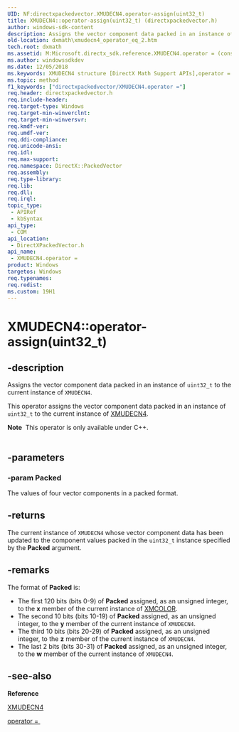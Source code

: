 ```yaml
---
UID: NF:directxpackedvector.XMUDECN4.operator-assign(uint32_t)
title: XMUDECN4::operator-assign(uint32_t) (directxpackedvector.h)
author: windows-sdk-content
description: Assigns the vector component data packed in an instance of uint32_t to the current instance of XMUDECN4.
old-location: dxmath\xmudecn4_operator_eq_2.htm
tech.root: dxmath
ms.assetid: M:Microsoft.directx_sdk.reference.XMUDECN4.operator = (const uint32_t)
ms.author: windowssdkdev
ms.date: 12/05/2018
ms.keywords: XMUDECN4 structure [DirectX Math Support APIs],operator = method, XMUDECN4.operator =(const uint32_t), XMUDECN4.operator-assign(uint32_t), XMUDECN4.operator=, XMUDECN4::operator-assign(uint32_t), XMUDECN4::operator=, dxmath.xmudecn4_operator_eq_2, operator = method [DirectX Math Support APIs], operator = method [DirectX Math Support APIs],XMUDECN4 structure, operator=
ms.topic: method
f1_keywords: ["directxpackedvector/XMUDECN4.operator ="]
req.header: directxpackedvector.h
req.include-header: 
req.target-type: Windows
req.target-min-winverclnt: 
req.target-min-winversvr: 
req.kmdf-ver: 
req.umdf-ver: 
req.ddi-compliance: 
req.unicode-ansi: 
req.idl: 
req.max-support: 
req.namespace: DirectX::PackedVector
req.assembly: 
req.type-library: 
req.lib: 
req.dll: 
req.irql: 
topic_type:
 - APIRef
 - kbSyntax
api_type:
 - COM
api_location:
 - DirectXPackedVector.h
api_name:
 - XMUDECN4.operator =
product: Windows
targetos: Windows
req.typenames: 
req.redist: 
ms.custom: 19H1
---
```


# XMUDECN4::operator-assign(uint32_t)


## -description


Assigns the vector component data packed in an instance of <code>uint32_t</code> to the current
	instance of <code>XMUDECN4</code>.
    

This operator assigns the vector component data packed in an instance of <code>uint32_t</code> to
	the current instance of <a href="https://msdn.microsoft.com/4b85445e-8ea9-4e1c-b07e-db13d2ee82aa">XMUDECN4</a>.
<div class="alert"><b>Note</b>  This operator is only available under C++.
    </div><div> </div>

## -parameters




### -param Packed

The values of four vector components in a packed format.
	    


## -returns



The current instance of <code>XMUDECN4</code> whose vector component data has been
		updated to the component values packed in the <code>uint32_t</code> instance specified by
		the <b>Packed</b> argument.
	    




## -remarks



The format of <b>Packed</b> is:
	

<ul>
<li>
The first 120 bits (bits 0-9) of <b>Packed</b> assigned, as an unsigned
		    integer, to the <b>x</b> member of the current instance of
		    <a href="https://docs.microsoft.com/en-us/windows/desktop/api/directxpackedvector/ns-directxpackedvector-xmcolor">XMCOLOR</a>.
		

</li>
<li>
The second 10 bits (bits 10-19) of <b>Packed</b> assigned, as an unsigned
		    integer, to the <b>y</b> member of the current instance of
		    <code>XMUDECN4</code>.
		

</li>
<li>
The third 10 bits (bits 20-29) of <b>Packed</b> assigned, as an unsigned
		    integer, to the <b>z</b> member of the current instance of
		    <code>XMUDECN4</code>.
		

</li>
<li>
The last 2 bits (bits 30-31) of <b>Packed</b> assigned, as an unsigned
		    integer, to the <b>w</b> member of the current instance of
		    <code>XMUDECN4</code>.
		

</li>
</ul>



## -see-also




<b>Reference</b>



<a href="https://msdn.microsoft.com/4b85445e-8ea9-4e1c-b07e-db13d2ee82aa">XMUDECN4</a>



<a href="https://msdn.microsoft.com/b5cb7c96-68c2-4d6b-8ed7-a44651c681b5">operator = </a>
 

 

